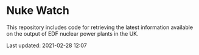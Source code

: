# Nuke Watch

This repository includes code for retrieving the latest information available on the output of EDF nuclear power plants in the UK.

Last updated: 2021-02-28 12:07